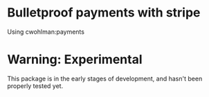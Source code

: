 Bulletproof payments with stripe
===================

Using cwohlman:payments

Warning: Experimental
===================

This package is in the early stages of development, and hasn't been properly tested yet.

